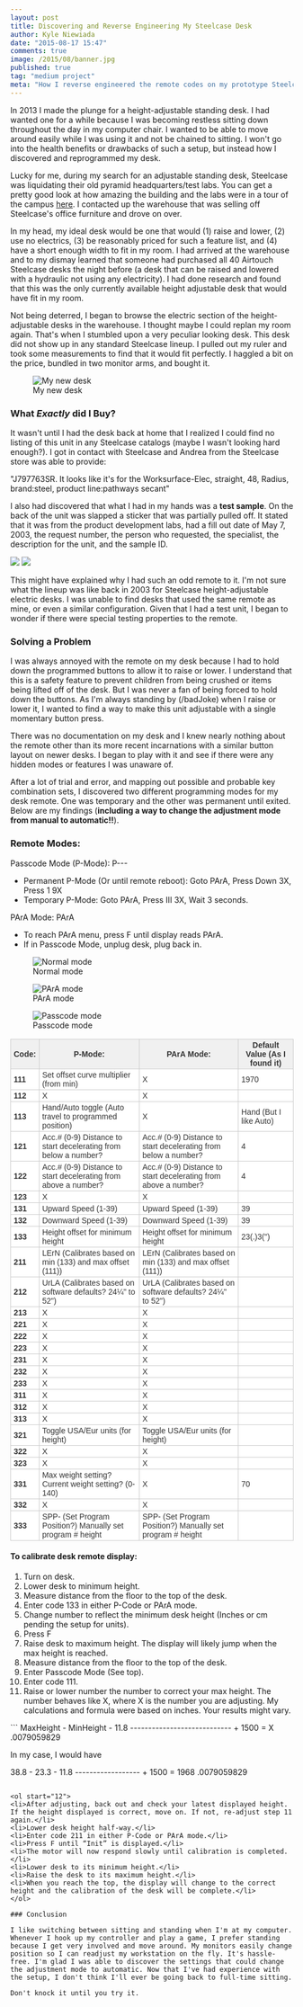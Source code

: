```yaml
---
layout: post
title: Discovering and Reverse Engineering My Steelcase Desk
author: Kyle Niewiada
date: "2015-08-17 15:47"
comments: true
image: /2015/08/banner.jpg
published: true
tag: "medium project"
meta: "How I reverse engineered the remote codes on my prototype Steelcase sit/stand desk unlocking secret developer codes to enable One Touch adjustments"
---
```


In 2013 I made the plunge for a height-adjustable standing desk. I had wanted one for a while because I was becoming restless sitting down throughout the day in my computer chair. I wanted to be able to move around easily while I was using it and not be chained to sitting. I won't go into the health benefits or drawbacks of such a setup, but instead how I discovered and reprogrammed my desk.

Lucky for me, during my search for an adjustable standing desk, Steelcase was liquidating their old pyramid headquarters/test labs. You can get a pretty good look at how amazing the building and the labs were in a tour of the campus [here](https://www.youtube.com/watch?v=GTsdOLD-CyI).
I contacted up the warehouse that was selling off Steelcase's office furniture and drove on over.

In my head, my ideal desk would be one that would (1) raise and lower, (2) use no electrics, (3) be reasonably priced for such a feature list, and (4) have a short enough width to fit in my room. I had arrived at the warehouse and to my dismay learned that someone had purchased all 40 Airtouch Steelcase desks the night before (a desk that can be raised and lowered with a hydraulic not using any electricity). I had done research and found that this was the only currently available height adjustable desk that would have fit in my room.

Not being deterred, I began to browse the electric section of the height-adjustable desks in the warehouse. I thought maybe I could replan my room again. That's when I stumbled upon a very peculiar looking desk. This desk did not show up in any standard Steelcase lineup. I pulled out my ruler and took some measurements to find that it would fit perfectly. I haggled a bit on the price, bundled in two monitor arms, and bought it.

<figure>
    <img src='/assets/img/2015/08/desk.jpg' alt='My new desk' />
    <figcaption>My new desk</figcaption>
</figure>

### What _Exactly_ did I Buy?

It wasn't until I had the desk back at home that I realized I could find no listing of this unit in any Steelcase catalogs (maybe I wasn't looking hard enough?). I got in contact with Steelcase and Andrea from the Steelcase store was able to provide:

"J797763SR. It looks like it's for the Worksurface-Elec, straight, 48, Radius, brand:steel, product line:pathways secant"

I also had discovered that what I had in my hands was a **test sample**. On the back of the unit was slapped a sticker that was partially pulled off. It stated that it was from the product development labs, had a fill out date of May 7, 2003, the request number, the person who requested, the specialist, the description for the unit, and the sample ID.

![](/assets/img/2015/08/test_sticker.jpg)
![](/assets/img/2015/08/order_sticker.jpg)

This might have explained why I had such an odd remote to it. I'm not sure what the lineup was like back in 2003 for Steelcase height-adjustable electric desks. I was unable to find desks that used the same remote as mine, or even a similar configuration. Given that I had a test unit, I began to wonder if there were special testing properties to the remote.

### Solving a Problem

I was always annoyed with the remote on my desk because I had to hold down the programmed buttons to allow it to raise or lower. I understand that this is a safety feature to prevent children from being crushed or items being lifted off of the desk. But I was never a fan of being forced to hold down the buttons. As I'm always standing by (/badJoke) when I raise or lower it, I wanted to find a way to make this unit adjustable with a single momentary button press.

There was no documentation on my desk and I knew nearly nothing about the remote other than its more recent incarnations with a similar button layout on newer desks. I began to play with it and see if there were any hidden modes or features I was unaware of.

After a lot of trial and error, and mapping out possible and probable key combination sets, I discovered two different programming modes for my desk remote. One was temporary and the other was permanent until exited. Below are my findings (**including a way to change the adjustment mode from manual to automatic!!**).


### Remote Modes:

Passcode Mode (P-Mode): P---

  - Permanent P-Mode (Or until remote reboot): Goto PArA, Press Down 3X, Press 1 9X
  - Temporary P-Mode: Goto PArA, Press III 3X, Wait 3 seconds.

PArA Mode: PArA

  - To reach PArA menu, press F until display reads PArA.
  - If in Passcode Mode, unplug desk, plug back in.

  <figure>
      <img src='/assets/img/2015/08/normal.jpg' alt='Normal mode' />
      <figcaption>Normal mode</figcaption>
  </figure>
  <figure>
      <img src='/assets/img/2015/08/PArA.jpg' alt='PArA mode' />
      <figcaption>PArA mode</figcaption>
  </figure>
  <figure>
      <img src='/assets/img/2015/08/passcode.jpg' alt='Passcode mode' />
      <figcaption>Passcode mode</figcaption>
  </figure>



<style type="text/css">
.tg  {border-collapse:collapse;border-spacing:0;border-color:#ccc;}
.tg td{font-family:Arial, sans-serif;font-size:14px;padding:2px 5px;border-style:solid;border-width:1px;overflow:hidden;word-break:normal;border-color:#ccc;color:#333;background-color:#fff;}
.tg th{font-family:Arial, sans-serif;font-size:14px;font-weight:normal;padding:2px 5px;border-style:solid;border-width:1px;overflow:hidden;word-break:normal;border-color:#ccc;color:#333;background-color:#f0f0f0;}
.tg .tg-e3zv{font-weight:bold}
@media screen and (max-width: 767px) {.tg {width: auto !important;}.tg col {width: auto !important;}.tg-wrap {overflow-x: auto;-webkit-overflow-scrolling: touch;}}</style>
<div class="tg-wrap"><table class="tg">
  <tr>
    <th class="tg-e3zv">Code:</th>
    <th class="tg-e3zv">P-Mode:</th>
    <th class="tg-e3zv">PArA Mode:</th>
    <th class="tg-e3zv">Default Value (As I found it)</th>
  </tr>
  <tr>
    <td class="tg-e3zv">111</td>
    <td class="tg-031e">Set offset curve multiplier (from min)</td>
    <td class="tg-031e">X</td>
    <td class="tg-031e">1970</td>
  </tr>
  <tr>
    <td class="tg-e3zv">112</td>
    <td class="tg-031e">X</td>
    <td class="tg-031e">X</td>
    <td class="tg-031e"></td>
  </tr>
  <tr>
    <td class="tg-e3zv">113</td>
    <td class="tg-031e">Hand/Auto toggle (Auto travel to programmed position)</td>
    <td class="tg-031e">X</td>
    <td class="tg-031e">Hand (But I like Auto)</td>
  </tr>
  <tr>
    <td class="tg-e3zv">121</td>
    <td class="tg-031e">Acc.# (0-9) Distance to start decelerating from below a number?</td>
    <td class="tg-031e">Acc.# (0-9) Distance to start decelerating from below a number?</td>
    <td class="tg-031e">4</td>
  </tr>
  <tr>
    <td class="tg-e3zv">122</td>
    <td class="tg-031e">Acc.# (0-9) Distance to start decelerating from above a number?</td>
    <td class="tg-031e">Acc.# (0-9) Distance to start decelerating from above a number?</td>
    <td class="tg-031e">4</td>
  </tr>
  <tr>
    <td class="tg-e3zv">123</td>
    <td class="tg-031e">X</td>
    <td class="tg-031e">X</td>
    <td class="tg-031e"></td>
  </tr>
  <tr>
    <td class="tg-e3zv">131</td>
    <td class="tg-031e">Upward Speed (1-39)</td>
    <td class="tg-031e">Upward Speed (1-39)</td>
    <td class="tg-031e">39</td>
  </tr>
  <tr>
    <td class="tg-e3zv">132</td>
    <td class="tg-031e">Downward Speed (1-39)</td>
    <td class="tg-031e">Downward Speed (1-39)</td>
    <td class="tg-031e">39</td>
  </tr>
  <tr>
    <td class="tg-e3zv">133</td>
    <td class="tg-031e">Height offset for minimum height</td>
    <td class="tg-031e">Height offset for minimum height</td>
    <td class="tg-031e">23(.)3(")</td>
  </tr>
  <tr>
    <td class="tg-e3zv">211</td>
    <td class="tg-031e">LErN (Calibrates based on min (133) and max offset (111))</td>
    <td class="tg-031e">LErN (Calibrates based on min (133) and max offset (111))</td>
    <td class="tg-031e"></td>
  </tr>
  <tr>
    <td class="tg-e3zv">212</td>
    <td class="tg-031e">UrLA (Calibrates based on software defaults?  24¼" to 52")</td>
    <td class="tg-031e">UrLA (Calibrates based on software defaults?  24¼" to 52")</td>
    <td class="tg-031e"></td>
  </tr>
  <tr>
    <td class="tg-e3zv">213</td>
    <td class="tg-031e">X</td>
    <td class="tg-031e">X</td>
    <td class="tg-031e"></td>
  </tr>
  <tr>
    <td class="tg-e3zv">221</td>
    <td class="tg-031e">X</td>
    <td class="tg-031e">X</td>
    <td class="tg-031e"></td>
  </tr>
  <tr>
    <td class="tg-e3zv">222</td>
    <td class="tg-031e">X</td>
    <td class="tg-031e">X</td>
    <td class="tg-031e"></td>
  </tr>
  <tr>
    <td class="tg-e3zv">223</td>
    <td class="tg-031e">X</td>
    <td class="tg-031e">X</td>
    <td class="tg-031e"></td>
  </tr>
  <tr>
    <td class="tg-e3zv">231</td>
    <td class="tg-031e">X</td>
    <td class="tg-031e">X</td>
    <td class="tg-031e"></td>
  </tr>
  <tr>
    <td class="tg-e3zv">232</td>
    <td class="tg-031e">X</td>
    <td class="tg-031e">X</td>
    <td class="tg-031e"></td>
  </tr>
  <tr>
    <td class="tg-e3zv">233</td>
    <td class="tg-031e">X</td>
    <td class="tg-031e">X</td>
    <td class="tg-031e"></td>
  </tr>
  <tr>
    <td class="tg-e3zv">311</td>
    <td class="tg-031e">X</td>
    <td class="tg-031e">X</td>
    <td class="tg-031e"></td>
  </tr>
  <tr>
    <td class="tg-e3zv">312</td>
    <td class="tg-031e">X</td>
    <td class="tg-031e">X</td>
    <td class="tg-031e"></td>
  </tr>
  <tr>
    <td class="tg-e3zv">313</td>
    <td class="tg-031e">X</td>
    <td class="tg-031e">X</td>
    <td class="tg-031e"></td>
  </tr>
  <tr>
    <td class="tg-e3zv">321</td>
    <td class="tg-031e">Toggle USA/Eur units (for height)</td>
    <td class="tg-031e">Toggle USA/Eur units (for height)</td>
    <td class="tg-031e"></td>
  </tr>
  <tr>
    <td class="tg-e3zv">322</td>
    <td class="tg-031e">X</td>
    <td class="tg-031e">X</td>
    <td class="tg-031e"></td>
  </tr>
  <tr>
    <td class="tg-e3zv">323</td>
    <td class="tg-031e">X</td>
    <td class="tg-031e">X</td>
    <td class="tg-031e"></td>
  </tr>
  <tr>
    <td class="tg-e3zv">331</td>
    <td class="tg-031e">Max weight setting? Current weight setting? (0-140)</td>
    <td class="tg-031e">X</td>
    <td class="tg-031e">70</td>
  </tr>
  <tr>
    <td class="tg-e3zv">332</td>
    <td class="tg-031e">X</td>
    <td class="tg-031e">X</td>
    <td class="tg-031e"></td>
  </tr>
  <tr>
    <td class="tg-e3zv">333</td>
    <td class="tg-031e">SPP- (Set Program Position?) Manually set program # height</td>
    <td class="tg-031e">SPP- (Set Program Position?) Manually set program # height</td>
    <td class="tg-031e"></td>
  </tr>
</table></div>

#### To calibrate desk remote display:

<ol>
<li>Turn on desk.</li>
<li>Lower desk to minimum height.</li>
<li>Measure distance from the floor to the top of the desk.</li>
<li>Enter code 133 in either P-Code or PArA mode.</li>
<li>Change number to reflect the minimum desk height (Inches or cm pending the setup for units).</li>
<li>Press F</li>
<li>Raise desk to maximum height. The display will likely jump when the max height is reached.</li>
<li>Measure distance from the floor to the top of the desk.</li>
<li>Enter Passcode Mode (See top).</li>
<li>Enter code 111.</li>
<li>Raise or lower number the number to correct your max height. The number behaves like X, where X is the number you are adjusting. My calculations and formula were based on inches. Your results might vary.</li>
</ol>
```
MaxHeight - MinHeight - 11.8
---------------------------- + 1500 = X
		.0079059829

In my case, I would have

38.8 - 23.3 - 11.8
------------------ + 1500 = 1968
   .0079059829
```

<ol start="12">
<li>After adjusting, back out and check your latest displayed height. If the height displayed is correct, move on. If not, re-adjust step 11 again.</li>
<li>Lower desk height half-way.</li>
<li>Enter code 211 in either P-Code or PArA mode.</li>
<li>Press F until “Init” is displayed.</li>
<li>The motor will now respond slowly until calibration is completed.</li>
<li>Lower desk to its minimum height.</li>
<li>Raise the desk to its maximum height.</li>
<li>When you reach the top, the display will change to the correct height and the calibration of the desk will be complete.</li>
</ol>

### Conclusion

I like switching between sitting and standing when I'm at my computer. Whenever I hook up my controller and play a game, I prefer standing because I get very involved and move around. My monitors easily change position so I can readjust my workstation on the fly. It's hassle-free. I'm glad I was able to discover the settings that could change the adjustment mode to automatic. Now that I've had experience with the setup, I don't think I'll ever be going back to full-time sitting.

Don't knock it until you try it.
